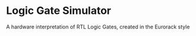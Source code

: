 # Logic Gate Simulator
 A hardware interpretation of RTL Logic Gates, created in the Eurorack style
